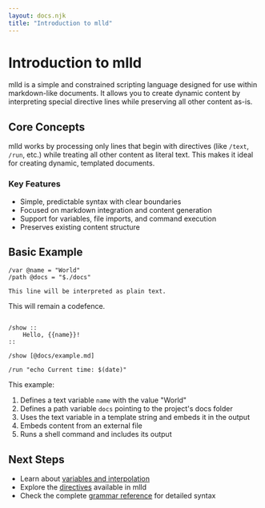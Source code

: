 ```yaml
---
layout: docs.njk
title: "Introduction to mlld"
---
```


# Introduction to mlld

mlld is a simple and constrained scripting language designed for use within markdown-like documents. It allows you to create dynamic content by interpreting special directive lines while preserving all other content as-is.

## Core Concepts

mlld works by processing only lines that begin with directives (like `/text`, `/run`, etc.) while treating all other content as literal text. This makes it ideal for creating dynamic, templated documents.

### Key Features

- Simple, predictable syntax with clear boundaries
- Focused on markdown integration and content generation
- Support for variables, file imports, and command execution
- Preserves existing content structure

## Basic Example

```mlld
/var @name = "World"
/path @docs = "$./docs"

This line will be interpreted as plain text.

```
This will remain a codefence.
```

/show ::
    Hello, {{name}}!
::

/show [@docs/example.md]

/run "echo Current time: $(date)"
```

This example:
1. Defines a text variable `name` with the value "World"
2. Defines a path variable `docs` pointing to the project's docs folder
3. Uses the text variable in a template string and embeds it in the output
4. Embeds content from an external file
5. Runs a shell command and includes its output

## Next Steps

- Learn about [variables and interpolation](./variables.md)
- Explore the [directives](./directives/README.md) available in mlld
- Check the complete [grammar reference](./grammar-reference.md) for detailed syntax